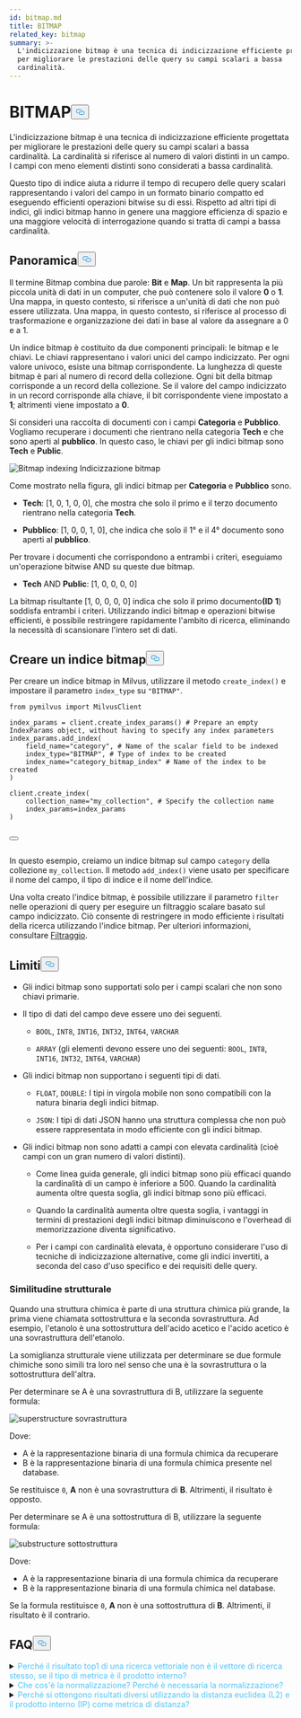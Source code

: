 ```yaml
---
id: bitmap.md
title: BITMAP
related_key: bitmap
summary: >-
  L'indicizzazione bitmap è una tecnica di indicizzazione efficiente progettata
  per migliorare le prestazioni delle query su campi scalari a bassa
  cardinalità.
---
```

<h1 id="BITMAP​" class="common-anchor-header">BITMAP<button data-href="#BITMAP​" class="anchor-icon" translate="no">
      <svg translate="no"
        aria-hidden="true"
        focusable="false"
        height="20"
        version="1.1"
        viewBox="0 0 16 16"
        width="16"
      >
        <path
          fill="#0092E4"
          fill-rule="evenodd"
          d="M4 9h1v1H4c-1.5 0-3-1.69-3-3.5S2.55 3 4 3h4c1.45 0 3 1.69 3 3.5 0 1.41-.91 2.72-2 3.25V8.59c.58-.45 1-1.27 1-2.09C10 5.22 8.98 4 8 4H4c-.98 0-2 1.22-2 2.5S3 9 4 9zm9-3h-1v1h1c1 0 2 1.22 2 2.5S13.98 12 13 12H9c-.98 0-2-1.22-2-2.5 0-.83.42-1.64 1-2.09V6.25c-1.09.53-2 1.84-2 3.25C6 11.31 7.55 13 9 13h4c1.45 0 3-1.69 3-3.5S14.5 6 13 6z"
        ></path>
      </svg>
    </button></h1><p>L'indicizzazione bitmap è una tecnica di indicizzazione efficiente progettata per migliorare le prestazioni delle query su campi scalari a bassa cardinalità. La cardinalità si riferisce al numero di valori distinti in un campo. I campi con meno elementi distinti sono considerati a bassa cardinalità.</p>
<p>Questo tipo di indice aiuta a ridurre il tempo di recupero delle query scalari rappresentando i valori del campo in un formato binario compatto ed eseguendo efficienti operazioni bitwise su di essi. Rispetto ad altri tipi di indici, gli indici bitmap hanno in genere una maggiore efficienza di spazio e una maggiore velocità di interrogazione quando si tratta di campi a bassa cardinalità.</p>
<h2 id="Overview" class="common-anchor-header">Panoramica<button data-href="#Overview" class="anchor-icon" translate="no">
      <svg translate="no"
        aria-hidden="true"
        focusable="false"
        height="20"
        version="1.1"
        viewBox="0 0 16 16"
        width="16"
      >
        <path
          fill="#0092E4"
          fill-rule="evenodd"
          d="M4 9h1v1H4c-1.5 0-3-1.69-3-3.5S2.55 3 4 3h4c1.45 0 3 1.69 3 3.5 0 1.41-.91 2.72-2 3.25V8.59c.58-.45 1-1.27 1-2.09C10 5.22 8.98 4 8 4H4c-.98 0-2 1.22-2 2.5S3 9 4 9zm9-3h-1v1h1c1 0 2 1.22 2 2.5S13.98 12 13 12H9c-.98 0-2-1.22-2-2.5 0-.83.42-1.64 1-2.09V6.25c-1.09.53-2 1.84-2 3.25C6 11.31 7.55 13 9 13h4c1.45 0 3-1.69 3-3.5S14.5 6 13 6z"
        ></path>
      </svg>
    </button></h2><p>Il termine Bitmap combina due parole: <strong>Bit</strong> e <strong>Map</strong>. Un bit rappresenta la più piccola unità di dati in un computer, che può contenere solo il valore <strong>0</strong> o <strong>1</strong>. Una mappa, in questo contesto, si riferisce a un'unità di dati che non può essere utilizzata. Una mappa, in questo contesto, si riferisce al processo di trasformazione e organizzazione dei dati in base al valore da assegnare a 0 e a 1.</p>
<p>Un indice bitmap è costituito da due componenti principali: le bitmap e le chiavi. Le chiavi rappresentano i valori unici del campo indicizzato. Per ogni valore univoco, esiste una bitmap corrispondente. La lunghezza di queste bitmap è pari al numero di record della collezione. Ogni bit della bitmap corrisponde a un record della collezione. Se il valore del campo indicizzato in un record corrisponde alla chiave, il bit corrispondente viene impostato a <strong>1</strong>; altrimenti viene impostato a <strong>0</strong>.</p>
<p>Si consideri una raccolta di documenti con i campi <strong>Categoria</strong> e <strong>Pubblico</strong>. Vogliamo recuperare i documenti che rientrano nella categoria <strong>Tech</strong> e che sono aperti al <strong>pubblico</strong>. In questo caso, le chiavi per gli indici bitmap sono <strong>Tech</strong> e <strong>Public</strong>.</p>
<p>
  
   <span class="img-wrapper"> <img translate="no" src="/docs/v2.4.x/assets/bitmap.png" alt="Bitmap indexing" class="doc-image" id="bitmap-indexing" />
   </span> <span class="img-wrapper"> <span>Indicizzazione bitmap</span> </span></p>
<p>Come mostrato nella figura, gli indici bitmap per <strong>Categoria</strong> e <strong>Pubblico</strong> sono.</p>
<ul>
<li><p><strong>Tech</strong>: [1, 0, 1, 0, 0], che mostra che solo il primo e il terzo documento rientrano nella categoria <strong>Tech</strong>.</p></li>
<li><p><strong>Pubblico</strong>: [1, 0, 0, 1, 0], che indica che solo il 1° e il 4° documento sono aperti al <strong>pubblico</strong>.</p></li>
</ul>
<p>Per trovare i documenti che corrispondono a entrambi i criteri, eseguiamo un'operazione bitwise AND su queste due bitmap.</p>
<ul>
<li><strong>Tech</strong> AND <strong>Public</strong>: [1, 0, 0, 0, 0]</li>
</ul>
<p>La bitmap risultante [1, 0, 0, 0, 0] indica che solo il primo documento<strong>(ID</strong> <strong>1</strong>) soddisfa entrambi i criteri. Utilizzando indici bitmap e operazioni bitwise efficienti, è possibile restringere rapidamente l'ambito di ricerca, eliminando la necessità di scansionare l'intero set di dati.</p>
<h2 id="Create-a-bitmap-index" class="common-anchor-header">Creare un indice bitmap<button data-href="#Create-a-bitmap-index" class="anchor-icon" translate="no">
      <svg translate="no"
        aria-hidden="true"
        focusable="false"
        height="20"
        version="1.1"
        viewBox="0 0 16 16"
        width="16"
      >
        <path
          fill="#0092E4"
          fill-rule="evenodd"
          d="M4 9h1v1H4c-1.5 0-3-1.69-3-3.5S2.55 3 4 3h4c1.45 0 3 1.69 3 3.5 0 1.41-.91 2.72-2 3.25V8.59c.58-.45 1-1.27 1-2.09C10 5.22 8.98 4 8 4H4c-.98 0-2 1.22-2 2.5S3 9 4 9zm9-3h-1v1h1c1 0 2 1.22 2 2.5S13.98 12 13 12H9c-.98 0-2-1.22-2-2.5 0-.83.42-1.64 1-2.09V6.25c-1.09.53-2 1.84-2 3.25C6 11.31 7.55 13 9 13h4c1.45 0 3-1.69 3-3.5S14.5 6 13 6z"
        ></path>
      </svg>
    </button></h2><p>Per creare un indice bitmap in Milvus, utilizzare il metodo <code translate="no">create_index()</code> e impostare il parametro <code translate="no">index_type</code> su <code translate="no">&quot;BITMAP&quot;</code>.</p>
<pre><code translate="no" class="language-python"><span class="hljs-keyword">from</span> pymilvus <span class="hljs-keyword">import</span> MilvusClient​
​
index_params = client.create_index_params() <span class="hljs-comment"># Prepare an empty IndexParams object, without having to specify any index parameters​</span>
index_params.add_index(​
    field_name=<span class="hljs-string">&quot;category&quot;</span>, <span class="hljs-comment"># Name of the scalar field to be indexed​</span>
    index_type=<span class="hljs-string">&quot;BITMAP&quot;</span>, <span class="hljs-comment"># Type of index to be created​</span>
    index_name=<span class="hljs-string">&quot;category_bitmap_index&quot;</span> <span class="hljs-comment"># Name of the index to be created​</span>
)​
​
client.create_index(​
    collection_name=<span class="hljs-string">&quot;my_collection&quot;</span>, <span class="hljs-comment"># Specify the collection name​</span>
    index_params=index_params​
)​

<button class="copy-code-btn"></button></code></pre>
<p>In questo esempio, creiamo un indice bitmap sul campo <code translate="no">category</code> della collezione <code translate="no">my_collection</code>. Il metodo <code translate="no">add_index()</code> viene usato per specificare il nome del campo, il tipo di indice e il nome dell'indice.</p>
<p>Una volta creato l'indice bitmap, è possibile utilizzare il parametro <code translate="no">filter</code> nelle operazioni di query per eseguire un filtraggio scalare basato sul campo indicizzato. Ciò consente di restringere in modo efficiente i risultati della ricerca utilizzando l'indice bitmap. Per ulteriori informazioni, consultare <ins>Filtraggio</ins>.</p>
<h2 id="Limits" class="common-anchor-header">Limiti<button data-href="#Limits" class="anchor-icon" translate="no">
      <svg translate="no"
        aria-hidden="true"
        focusable="false"
        height="20"
        version="1.1"
        viewBox="0 0 16 16"
        width="16"
      >
        <path
          fill="#0092E4"
          fill-rule="evenodd"
          d="M4 9h1v1H4c-1.5 0-3-1.69-3-3.5S2.55 3 4 3h4c1.45 0 3 1.69 3 3.5 0 1.41-.91 2.72-2 3.25V8.59c.58-.45 1-1.27 1-2.09C10 5.22 8.98 4 8 4H4c-.98 0-2 1.22-2 2.5S3 9 4 9zm9-3h-1v1h1c1 0 2 1.22 2 2.5S13.98 12 13 12H9c-.98 0-2-1.22-2-2.5 0-.83.42-1.64 1-2.09V6.25c-1.09.53-2 1.84-2 3.25C6 11.31 7.55 13 9 13h4c1.45 0 3-1.69 3-3.5S14.5 6 13 6z"
        ></path>
      </svg>
    </button></h2><ul>
<li><p>Gli indici bitmap sono supportati solo per i campi scalari che non sono chiavi primarie.</p></li>
<li><p>Il tipo di dati del campo deve essere uno dei seguenti.</p>
<ul>
<li><p><code translate="no">BOOL</code>, <code translate="no">INT8</code>, <code translate="no">INT16</code>, <code translate="no">INT32</code>, <code translate="no">INT64</code>, <code translate="no">VARCHAR</code></p></li>
<li><p><code translate="no">ARRAY</code> (gli elementi devono essere uno dei seguenti: <code translate="no">BOOL</code>, <code translate="no">INT8</code>, <code translate="no">INT16</code>, <code translate="no">INT32</code>, <code translate="no">INT64</code>, <code translate="no">VARCHAR</code>)</p></li>
</ul></li>
<li><p>Gli indici bitmap non supportano i seguenti tipi di dati.</p>
<ul>
<li><p><code translate="no">FLOAT</code>, <code translate="no">DOUBLE</code>: I tipi in virgola mobile non sono compatibili con la natura binaria degli indici bitmap.</p></li>
<li><p><code translate="no">JSON</code>: I tipi di dati JSON hanno una struttura complessa che non può essere rappresentata in modo efficiente con gli indici bitmap.</p></li>
</ul></li>
<li><p>Gli indici bitmap non sono adatti a campi con elevata cardinalità (cioè campi con un gran numero di valori distinti).</p>
<ul>
<li><p>Come linea guida generale, gli indici bitmap sono più efficaci quando la cardinalità di un campo è inferiore a 500. Quando la cardinalità aumenta oltre questa soglia, gli indici bitmap sono più efficaci.</p></li>
<li><p>Quando la cardinalità aumenta oltre questa soglia, i vantaggi in termini di prestazioni degli indici bitmap diminuiscono e l'overhead di memorizzazione diventa significativo.</p></li>
<li><p>Per i campi con cardinalità elevata, è opportuno considerare l'uso di tecniche di indicizzazione alternative, come gli indici invertiti, a seconda del caso d'uso specifico e dei requisiti delle query.</p></li>
</ul></li>
</ul>
<h3 id="Structural-Similarity" class="common-anchor-header">Similitudine strutturale</h3><p>Quando una struttura chimica è parte di una struttura chimica più grande, la prima viene chiamata sottostruttura e la seconda sovrastruttura. Ad esempio, l'etanolo è una sottostruttura dell'acido acetico e l'acido acetico è una sovrastruttura dell'etanolo.</p>
<p>La somiglianza strutturale viene utilizzata per determinare se due formule chimiche sono simili tra loro nel senso che una è la sovrastruttura o la sottostruttura dell'altra.</p>
<p>Per determinare se A è una sovrastruttura di B, utilizzare la seguente formula:</p>
<p>
  
   <span class="img-wrapper"> <img translate="no" src="/docs/v2.4.x/assets/superstructure.png" alt="superstructure" class="doc-image" id="superstructure" />
   </span> <span class="img-wrapper"> <span>sovrastruttura</span> </span></p>
<p>Dove:</p>
<ul>
<li>A è la rappresentazione binaria di una formula chimica da recuperare</li>
<li>B è la rappresentazione binaria di una formula chimica presente nel database.</li>
</ul>
<p>Se restituisce <code translate="no">0</code>, <strong>A</strong> non è una sovrastruttura di <strong>B</strong>. Altrimenti, il risultato è opposto.</p>
<p>Per determinare se A è una sottostruttura di B, utilizzare la seguente formula:</p>
<p>
  
   <span class="img-wrapper"> <img translate="no" src="/docs/v2.4.x/assets/substructure.png" alt="substructure" class="doc-image" id="substructure" />
   </span> <span class="img-wrapper"> <span>sottostruttura</span> </span></p>
<p>Dove:</p>
<ul>
<li>A è la rappresentazione binaria di una formula chimica da recuperare</li>
<li>B è la rappresentazione binaria di una formula chimica nel database.</li>
</ul>
<p>Se la formula restituisce <code translate="no">0</code>, <strong>A</strong> non è una sottostruttura di <strong>B</strong>. Altrimenti, il risultato è il contrario.</p>
<h2 id="FAQ" class="common-anchor-header">FAQ<button data-href="#FAQ" class="anchor-icon" translate="no">
      <svg translate="no"
        aria-hidden="true"
        focusable="false"
        height="20"
        version="1.1"
        viewBox="0 0 16 16"
        width="16"
      >
        <path
          fill="#0092E4"
          fill-rule="evenodd"
          d="M4 9h1v1H4c-1.5 0-3-1.69-3-3.5S2.55 3 4 3h4c1.45 0 3 1.69 3 3.5 0 1.41-.91 2.72-2 3.25V8.59c.58-.45 1-1.27 1-2.09C10 5.22 8.98 4 8 4H4c-.98 0-2 1.22-2 2.5S3 9 4 9zm9-3h-1v1h1c1 0 2 1.22 2 2.5S13.98 12 13 12H9c-.98 0-2-1.22-2-2.5 0-.83.42-1.64 1-2.09V6.25c-1.09.53-2 1.84-2 3.25C6 11.31 7.55 13 9 13h4c1.45 0 3-1.69 3-3.5S14.5 6 13 6z"
        ></path>
      </svg>
    </button></h2><p><details>
<summary><font color="#4fc4f9">Perché il risultato top1 di una ricerca vettoriale non è il vettore di ricerca stesso, se il tipo di metrica è il prodotto interno?</font></summary>Questo accade se non si sono normalizzati i vettori quando si usa il prodotto interno come metrica di distanza.</details>
<details>
<summary><font color="#4fc4f9">Che cos'è la normalizzazione? Perché è necessaria la normalizzazione?</font></summary></p>
<p>La normalizzazione si riferisce al processo di conversione di un incorporamento (vettore) in modo che la sua norma sia uguale a 1. Se si utilizza il prodotto interno per calcolare le somiglianze tra gli incorporamenti, è necessario normalizzare gli incorporamenti. Dopo la normalizzazione, il prodotto interno è uguale alla somiglianza del coseno.</p>
<p>
Per ulteriori informazioni, consultare <a href="https://en.wikipedia.org/wiki/Unit_vector">Wikipedia</a>.</p>
</details>
<details>
<summary><font color="#4fc4f9">Perché si ottengono risultati diversi utilizzando la distanza euclidea (L2) e il prodotto interno (IP) come metrica di distanza?</font></summary>Controllare se i vettori sono normalizzati. In caso contrario, è necessario normalizzare prima i vettori. In teoria, le somiglianze elaborate con L2 sono diverse da quelle elaborate con IP, se i vettori non sono normalizzati.</details>
